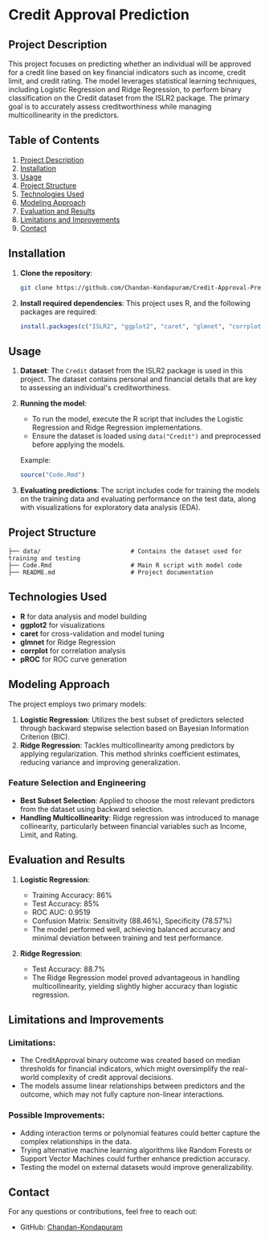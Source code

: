 # Credit Approval Prediction

## Project Description

This project focuses on predicting whether an individual will be approved for a credit line based on key financial indicators such as income, credit limit, and credit rating. The model leverages statistical learning techniques, including Logistic Regression and Ridge Regression, to perform binary classification on the Credit dataset from the ISLR2 package. The primary goal is to accurately assess creditworthiness while managing multicollinearity in the predictors.

## Table of Contents

1. [Project Description](#project-description)
2. [Installation](#installation)
3. [Usage](#usage)
4. [Project Structure](#project-structure)
5. [Technologies Used](#technologies-used)
6. [Modeling Approach](#modeling-approach)
7. [Evaluation and Results](#evaluation-and-results)
8. [Limitations and Improvements](#limitations-and-improvements)
9. [Contact](#contact)

## Installation

1. **Clone the repository**:
   ```bash
   git clone https://github.com/Chandan-Kondapuram/Credit-Approval-Prediction.git
   ```

2. **Install required dependencies**:
   This project uses R, and the following packages are required:
   ```r
   install.packages(c("ISLR2", "ggplot2", "caret", "glmnet", "corrplot", "pROC"))
   ```

## Usage

1. **Dataset**: The `Credit` dataset from the ISLR2 package is used in this project. The dataset contains personal and financial details that are key to assessing an individual's creditworthiness.
   
2. **Running the model**: 
   - To run the model, execute the R script that includes the Logistic Regression and Ridge Regression implementations.
   - Ensure the dataset is loaded using `data("Credit")` and preprocessed before applying the models.

   Example:
   ```r
   source("Code.Rmd")
   ```

3. **Evaluating predictions**: The script includes code for training the models on the training data and evaluating performance on the test data, along with visualizations for exploratory data analysis (EDA).

## Project Structure

```plaintext
├── data/                         # Contains the dataset used for training and testing
├── Code.Rmd                      # Main R script with model code
├── README.md                     # Project documentation
```

## Technologies Used

- **R** for data analysis and model building
- **ggplot2** for visualizations
- **caret** for cross-validation and model tuning
- **glmnet** for Ridge Regression
- **corrplot** for correlation analysis
- **pROC** for ROC curve generation

## Modeling Approach

The project employs two primary models:

1. **Logistic Regression**: Utilizes the best subset of predictors selected through backward stepwise selection based on Bayesian Information Criterion (BIC).
2. **Ridge Regression**: Tackles multicollinearity among predictors by applying regularization. This method shrinks coefficient estimates, reducing variance and improving generalization.

### Feature Selection and Engineering

- **Best Subset Selection**: Applied to choose the most relevant predictors from the dataset using backward selection.
- **Handling Multicollinearity**: Ridge regression was introduced to manage collinearity, particularly between financial variables such as Income, Limit, and Rating.

## Evaluation and Results

1. **Logistic Regression**:
   - Training Accuracy: 86%
   - Test Accuracy: 85%
   - ROC AUC: 0.9519
   - Confusion Matrix: Sensitivity (88.46%), Specificity (78.57%)
   - The model performed well, achieving balanced accuracy and minimal deviation between training and test performance.

2. **Ridge Regression**:
   - Test Accuracy: 88.7%
   - The Ridge Regression model proved advantageous in handling multicollinearity, yielding slightly higher accuracy than logistic regression.

## Limitations and Improvements

### Limitations:
- The CreditApproval binary outcome was created based on median thresholds for financial indicators, which might oversimplify the real-world complexity of credit approval decisions.
- The models assume linear relationships between predictors and the outcome, which may not fully capture non-linear interactions.

### Possible Improvements:
- Adding interaction terms or polynomial features could better capture the complex relationships in the data.
- Trying alternative machine learning algorithms like Random Forests or Support Vector Machines could further enhance prediction accuracy.
- Testing the model on external datasets would improve generalizability.

## Contact

For any questions or contributions, feel free to reach out:
- GitHub: [Chandan-Kondapuram](https://github.com/Chandan-Kondapuram)
